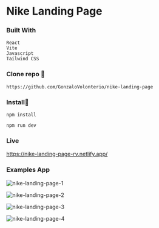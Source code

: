 # Nike Landing Page


### Built With

```
React
Vite
Javascript
Tailwind CSS
```

### Clone repo 🔧

```
https://github.com/GonzaloVolonterio/nike-landing-page

```

### Install🔧

```
npm install

npm run dev

```

### Live

https://nike-landing-page-rv.netlify.app/




### Examples App

![nike-landing-page-1](https://github.com/GonzaloVolonterio/nike-landing-page/assets/64506662/42e779eb-b263-4034-8a14-972197cb5ff6)

![nike-landing-page-2](https://github.com/GonzaloVolonterio/nike-landing-page/assets/64506662/6bc644fa-c7f2-4196-8efd-511e798878af)

![nike-landing-page-3](https://github.com/GonzaloVolonterio/nike-landing-page/assets/64506662/1c3c26ac-8dac-49ec-bea7-eb7c22ad3c32)

![nike-landing-page-4](https://github.com/GonzaloVolonterio/nike-landing-page/assets/64506662/245e4096-8dd3-4d9e-b7c8-b9d5da27fe68)
